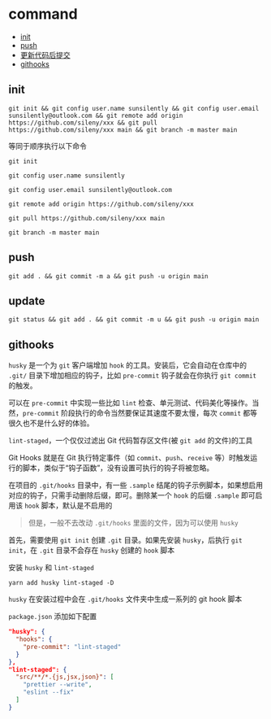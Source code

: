 # command

- [init](#init)
- [push](#push)
- [更新代码后提交](#update)
- [githooks](#githooks)

## init
```
git init && git config user.name sunsilently && git config user.email sunsilently@outlook.com && git remote add origin https://github.com/sileny/xxx && git pull https://github.com/sileny/xxx main && git branch -m master main
```

等同于顺序执行以下命令

```
git init

git config user.name sunsilently

git config user.email sunsilently@outlook.com

git remote add origin https://github.com/sileny/xxx

git pull https://github.com/sileny/xxx main

git branch -m master main
```

## push

```
git add . && git commit -m a && git push -u origin main
```

## update

```
git status && git add . && git commit -m u && git push -u origin main
```

## githooks

`husky` 是一个为 `git` 客户端增加 `hook` 的工具。安装后，它会自动在仓库中的 `.git/` 目录下增加相应的钩子，比如 `pre-commit` 钩子就会在你执行 `git commit` 的触发。

可以在 `pre-commit` 中实现一些比如 `lint` 检查、单元测试、代码美化等操作。当然，`pre-commit` 阶段执行的命令当然要保证其速度不要太慢，每次 `commit` 都等很久也不是什么好的体验。

`lint-staged`，一个仅仅过滤出 Git 代码暂存区文件(被 `git add` 的文件)的工具

Git Hooks 就是在 Git 执行特定事件（如 `commit`、`push`、`receive` 等）时触发运行的脚本，类似于“钩子函数”，没有设置可执行的钩子将被忽略。

在项目的 `.git/hooks` 目录中，有一些 `.sample` 结尾的钩子示例脚本，如果想启用对应的钩子，只需手动删除后缀，即可。删除某一个 `hook` 的后缀 `.sample` 即可启用该 `hook` 脚本，默认是不启用的

>但是，一般不去改动 `.git/hooks` 里面的文件，因为可以使用 `husky`

首先，需要使用 `git init` 创建 `.git` 目录。如果先安装 `husky`，后执行 `git init`，在 `.git` 目录不会存在 `husky` 创建的 `hook` 脚本

安装 `husky` 和 `lint-staged`
```
yarn add husky lint-staged -D
```

`husky` 在安装过程中会在 `.git/hooks` 文件夹中生成一系列的 git hook 脚本

`package.json` 添加如下配置

```json
"husky": {
  "hooks": {
    "pre-commit": "lint-staged"
  }
},
"lint-staged": {
  "src/**/*.{js,jsx,json}": [
    "prettier --write",
    "eslint --fix"
  ]
}
```

